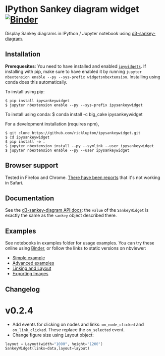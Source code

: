 # IPython Sankey diagram widget [![Binder](https://mybinder.org/badge.svg)](https://mybinder.org/v2/gh/ricklupton/ipysankeywidget/master?filepath=examples)

Display Sankey diagrams in IPython / Jupyter notebook using [d3-sankey-diagram](https://github.com/ricklupton/d3-sankey-diagram).

Installation
------------

**Prerequesites**: You need to have installed and enabled [`ipywidgets`](https://github.com/jupyter-widgets/ipywidgets). If installing with pip, make sure to have enabled it by running `jupyter nbextension enable --py --sys-prefix widgetsnbextension`. Installing using conda does this automatically.

To install using pip:

    $ pip install ipysankeywidget
    $ jupyter nbextension enable --py --sys-prefix ipysankeywidget
    
To install using conda:
    $ conda install -c big_cake ipysankeywidget

For a development installation (requires npm),

    $ git clone https://github.com/ricklupton/ipysankeywidget.git
    $ cd ipysankeywidget
    $ pip install -e .
    $ jupyter nbextension install --py --symlink --user ipysankeywidget
    $ jupyter nbextension enable --py --user ipysankeywidget
    
Browser support
---------------

Tested in Firefox and Chrome. [There have been reports](https://github.com/ricklupton/ipysankeywidget/issues/2) that it's not working in Safari.
    
Documentation
-------------

See the
[d3-sankey-diagram API docs](https://github.com/ricklupton/d3-sankey-diagram/wiki):
the `value` of the `SankeyWidget` is exactly the same as the `sankey` object
described there.

Examples
--------

See notebooks in examples folder for usage examples. You can try these online
using
[Binder](https://mybinder.org/v2/gh/ricklupton/ipysankeywidget/master?filepath=examples), or follow the links to static versions on nbviewer:
- [Simple example](http://nbviewer.jupyter.org/github/ricklupton/ipysankeywidget/blob/master/examples/Simple%20example.ipynb)
- [Advanced examples](http://nbviewer.jupyter.org/github/ricklupton/ipysankeywidget/blob/master/examples/More%20examples.ipynb)
- [Linking and Layout](http://nbviewer.jupyter.org/github/ricklupton/ipysankeywidget/blob/master/examples/Linking%20and%20Layout.ipynb)
- [Exporting Images](http://nbviewer.jupyter.org/github/ricklupton/ipysankeywidget/blob/master/examples/Exporting%20Images.ipynb)

Changelog
-----------

v0.2.4
=======

- Add events for clicking on nodes and links: `on_node_clicked` and
  `on_link_clicked`. These replace the `on_selected` event.
- Change figure size using Layout object:

```python
layout = Layout(width="1000", height="1200")
SankeyWidget(links=data,layout=layout)
```
